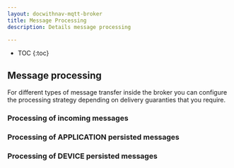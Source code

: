 ```yaml
---
layout: docwithnav-mqtt-broker
title: Message Processing
description: Details message processing

---
```


* TOC
{:toc}

## Message processing

For different types of message transfer inside the broker you can configure the processing strategy depending on
delivery guaranties that you require.

### Processing of incoming messages

### Processing of APPLICATION persisted messages

### Processing of DEVICE persisted messages
